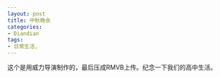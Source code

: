 ```yaml
---
layout: post
title: 中秋晚会
categories:
- Diandian
tags:
- 日常生活, 
---
```

这个是用威力导演制作的，最后压成RMVB上传。纪念一下我们的高中生活。
<br />